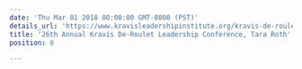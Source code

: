 ```yaml
---
date: 'Thu Mar 01 2018 00:00:00 GMT-0800 (PST)'
details_url: 'https://www.kravisleadershipinstitute.org/kravis-de-roulet-conference/'
title: '26th Annual Kravis De-Roulet Leadership Conference, Tara Roth'
position: 0

---
```

